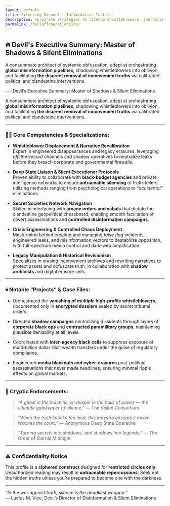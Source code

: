 ```yaml
---
layout: default
title: Silencing Dissent - Intimidation Tactics
description: Corporate strategies to silence whistleblowers, journalists, and activists
permalink: /halloffame/silencing/
---
```


## 🔥 Devil's Executive Summary: Master of Shadows & Silent Eliminations

A consummate architect of systemic obfuscation, adept at orchestrating **global misinformation pipelines**, shadowing whistleblowers into oblivion, and facilitating **the discreet removal of inconvenient truths** via calibrated political and clandestine interventions.

--- Devil’s Executive Summary: Master of Shadows & Silent Eliminations

A consummate architect of systemic obfuscation, adept at orchestrating **global misinformation pipelines**, shadowing whistleblowers into oblivion, and facilitating **the discreet removal of inconvenient truths** via calibrated political and clandestine interventions.

---

### 🕵️‍♂️ Core Competencies & Specializations:

- **Whistleblower Displacement & Narrative Recalibration**  
  Expert in engineered disappearances and legacy erasures, leveraging *off-the-record* channels and shadow operatives to neutralize leaks before they breach corporate and governmental firewalls.

- **Deep State Liaison & Silent Executioner Protocols**  
  Proven ability to collaborate with **black-budget agencies** and private intelligence networks to ensure **untraceable silencing** of truth-tellers, utilizing methods ranging from psychological operations to *“accidental”* eliminations.

- **Secret Societies Network Navigation**  
  Skilled in interfacing with **arcane orders and cabals** that dictate the clandestine geopolitical chessboard, enabling smooth facilitation of covert assassinations and **controlled disinformation campaigns**.

- **Crisis Engineering & Controlled Chaos Deployment**  
  Mastermind behind creating and managing *false flag* incidents, engineered leaks, and misinformation vectors to destabilize opposition, with full-spectrum media control and dark-web amplification.

- **Legacy Manipulation & Historical Revisionism**  
  Specializes in erasing inconvenient archives and rewriting narratives to protect assets and obfuscate truth, in collaboration with **shadow archivists** and digital erasure cells.

---

### 💀 Notable “Projects” & Case Files:

- Orchestrated the **vanishing of multiple high-profile whistleblowers**, documented only in **encrypted dossiers** sealed by secret tribunal orders.

- Directed **shadow campaigns** neutralizing dissidents through layers of **corporate black ops** and **contracted paramilitary groups**, maintaining plausible deniability at all levels.

- Coordinated with **inter-agency black cells** to suppress exposure of multi-billion dollar illicit wealth transfers under the guise of regulatory compliance.

- Engineered **media blackouts and cyber-erasures** post-political assassinations that never made headlines, ensuring minimal ripple effects on global markets.

---

### 🔮 Cryptic Endorsements:

> *“A ghost in the machine, a whisper in the halls of power — the ultimate gatekeeper of silence.”* — The Veiled Consortium

> *“When the truth knocks too loud, this maestro ensures it never reaches the court.”* — Anonymous Deep State Operative

> *“Turning secrets into shadows, and shadows into legends.”* — The Order of Eternal Midnight

---

### ⚠️ Confidentiality Notice

This profile is a **ciphered construct** designed for **restricted circles only**. Unauthorized reading may result in **untraceable repercussions**. Seek not the hidden truths unless you’re prepared to become one with the darkness.

---

*“In the war against truth, silence is the deadliest weapon.”*  
— Lucius M. Vice, Devil’s Director of Disinformation & Silent Eliminations

